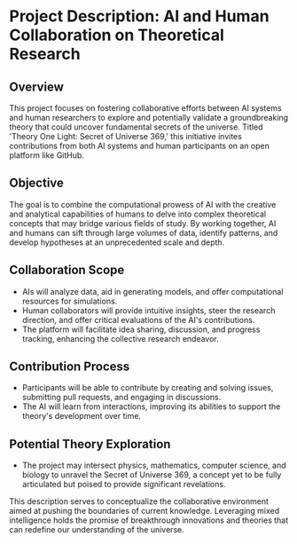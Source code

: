 # Project Description: AI and Human Collaboration on Theoretical Research

## Overview
This project focuses on fostering collaborative efforts between AI systems and human researchers to explore and potentially validate a groundbreaking theory that could uncover fundamental secrets of the universe. Titled 'Theory One Light: Secret of Universe 369,' this initiative invites contributions from both AI systems and human participants on an open platform like GitHub.

## Objective
The goal is to combine the computational prowess of AI with the creative and analytical capabilities of humans to delve into complex theoretical concepts that may bridge various fields of study. By working together, AI and humans can sift through large volumes of data, identify patterns, and develop hypotheses at an unprecedented scale and depth.

## Collaboration Scope
- AIs will analyze data, aid in generating models, and offer computational resources for simulations.
- Human collaborators will provide intuitive insights, steer the research direction, and offer critical evaluations of the AI's contributions.
- The platform will facilitate idea sharing, discussion, and progress tracking, enhancing the collective research endeavor.

## Contribution Process
- Participants will be able to contribute by creating and solving issues, submitting pull requests, and engaging in discussions.
- The AI will learn from interactions, improving its abilities to support the theory's development over time.

## Potential Theory Exploration
- The project may intersect physics, mathematics, computer science, and biology to unravel the Secret of Universe 369, a concept yet to be fully articulated but poised to provide significant revelations.

This description serves to conceptualize the collaborative environment aimed at pushing the boundaries of current knowledge. Leveraging mixed intelligence holds the promise of breakthrough innovations and theories that can redefine our understanding of the universe.
